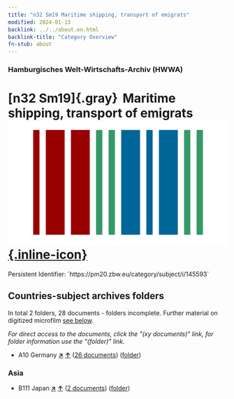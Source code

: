 ```yaml
---
title: "n32 Sm19 Maritime shipping, transport of emigrats"
modified: 2024-01-13
backlink: ../../about.en.html
backlink-title: "Category Overview"
fn-stub: about
---
```


### Hamburgisches Welt-Wirtschafts-Archiv (HWWA)

# [n32 Sm19]{.gray}&#8201; Maritime shipping, transport of emigrats &#160; [![Wikidata](/images/Wikidata-logo.svg "Wikidata"){.inline-icon}](http://www.wikidata.org/entity/Q104711176)

<div class="hint">Persistent Identifier: `https://pm20.zbw.eu/category/subject/i/145593`</div>







## Countries-subject archives folders







In total 2 folders, 28 documents - folders incomplete. Further material on digitized microfilm [see below](#filmsections).

_For direct access to the documents, click the "(xy documents)" link, for folder information use the "(folder)" link._


- A10 Germany [**&nearr;**](../../../geo/i/126128/about.en.html "Germany (all folders)") [**&uarr;**](../../../geo/about.en.html#A10 "Country category system") (<a href="https://pm20.zbw.eu/iiifview/folder/sh/126128,145593" title="about: Germany : Maritime shipping, transport of emigrats" target="_blank">26 documents</a>) ([folder](../../../../folder/sh/1261xx/126128/1455xx/145593/about.en.html))

### Asia

- B111 Japan [**&nearr;**](../../../geo/i/141272/about.en.html "Japan (all folders)") [**&uarr;**](../../../geo/about.en.html#B111 "Country category system") (<a href="https://pm20.zbw.eu/iiifview/folder/sh/141272,145593" title="about: Japan : Maritime shipping, transport of emigrats" target="_blank">2 documents</a>) ([folder](../../../../folder/sh/1412xx/141272/1455xx/145593/about.en.html))



<a id="filmsections" />













